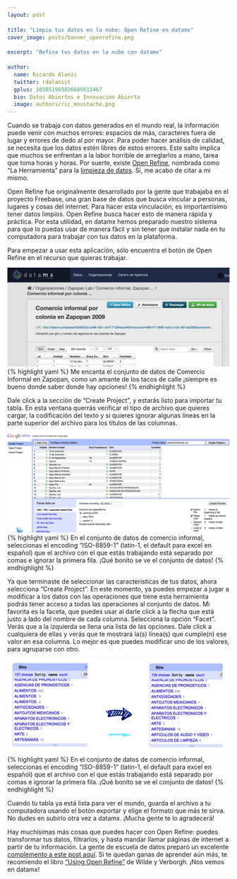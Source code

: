 ```yaml
---
layout: post

title: "Limpia tus datos en la nube: Open Refine en datamx"
cover_image: posts/banner_openrefine.png

excerpt: "Refina tus datos en la nube con datamx"

author:
  name: Ricardo Alanís
  twitter: rdalanist
  gplus: 103851993836605615467
  bio: Datos Abiertos e Innovación Abierta
  image: authors/ric_moustache.png
---
```


Cuando se trabaja con datos generados en el mundo real, la información puede venir con muchos errores: espacios de más, caracteres fuera de lugar y errores de dedo al por mayor. Para poder hacer análisis de calidad, se necesita que los datos estén libres de estos errores. Este salto implica que muchos se enfrentan a la labor horrible de arreglarlos a mano, tarea que toma horas y horas. Por suerte, existe [Open Refine](http://openrefine.org/), nombrada como “La Herramienta” para la [limpieza de datos](http://theodi.org/case-studies/mexico-case-study-using-data-squads-to-jump-start-government-open-data-publishing). Si, me acabo de citar a mi mismo.

Open Refine fue originalmente desarrollado por la gente que trabajaba en el proyecto Freebase, una gran base de datos que busca vincular a personas, lugares y cosas del internet. Para hacer esta vinculación, es importantísimo tener datos limpios. Open Refine busca hacer esto de manera rápida y práctica. Por esta utilidad, en datamx hemos preparado nuestro sistema para que lo puedas usar de manera fácil y sin tener que instalar nada en tu computadora para trabajar con tus datos en la plataforma.

Para empezar a usar esta aplicación, sólo encuentra el botón de Open Refine en el recurso que quieras trabajar. 

<div class="full zoomable"><img src="/images/posts/datamx1.png"></div> 
{% highlight yaml %}
Me encanta el conjunto de datos de Comercio Informal en Zapopan, como un amante de los tacos de calle ¡siempre es bueno donde saber donde hay opciones!
{% endhighlight %}


Dale click a la sección de “Create Project”, y estarás listo para importar tu tabla. En esta ventana querrás verificar el tipo de archivo que quieres cargar, la codificación del texto y si quieres ignorar algunas líneas en la parte superior del archivo para los títulos de las columnas.

<div class="full zoomable"><img src="/images/posts/refine_1.png"></div> 
{% highlight yaml %}
En el conjunto de datos de comercio informal, seleccionas el encoding “ISO-8859-1” (latin-1, el default para excel en español) que el archivo con el que estás trabajando está separado por comas e ignorar la primera fila. ¡Qué bonito se ve el conjunto de datos!
{% endhighlight %}

Ya que terminaste de seleccionar las características de tus datos, ahora selecciona “Create Project”. En este momento, ya puedes empezar a jugar a modificar a los datos con las operaciones que tiene esta herramienta podrás tener acceso a todas las operaciones al conjunto de datos. Mi favorita es la faceta, que puedes usar al darle click a la flecha  que está justo a lado del nombre de cada columna. Selecciona la opción “Facet”. Verás que a la izquierda se llena una lista de las opciones. Dale click a cualquiera de ellas y verás que te mostrará la(s) línea(s) que cumple(n) ese valor en esa columna. Lo mejor es que puedes modificar uno de los valores, para agruparse con otro. 


<div class="full zoomable"><img src="/images/posts/refine_2.png"></div> 
{% highlight yaml %}
En el conjunto de datos de comercio informal, seleccionas el encoding “ISO-8859-1” (latin-1, el default para excel en español) que el archivo con el que estás trabajando está separado por comas e ignorar la primera fila. ¡Qué bonito se ve el conjunto de datos!
{% endhighlight %}

Cuando tu tabla ya está lista para ver el mundo, guarda el archivo a tu computadora usando el botón exportar y elige el formato que más te sirva. No dudes en subirlo otra vez a datamx. ¡Mucha gente te lo agradecerá!

Hay muchísimas más cosas que puedes hacer con Open Refine: puedes transformar tus datos, filtrarlos, y hasta mandar llamar páginas de internet a partir de tu información. La gente de escuela de datos preparó un excelente  [complemento a este post aquí](http://es.schoolofdata.org/2014/06/30/openrefine/). Si te quedan ganas de aprender aún más, te recomiendo el libro [“Using Open Refine”](http://www.amazon.com/Using-OpenRefine-Ruben-Verborgh/dp/1783289082/ref=sr_1_1?ie=UTF8&qid=1424227482&sr=8-1&keywords=using+openrefine) de Wilde y Verborgh. ¡Nos vemos en datamx!